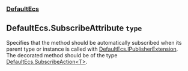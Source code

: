 ### [DefaultEcs](./DefaultEcs 'DefaultEcs')
## DefaultEcs.SubscribeAttribute `type`
Specifies that the method should be automatically subscribed when its parent type or instance is called with [DefaultEcs.IPublisherExtension](./DefaultEcs-IPublisherExtension 'DefaultEcs.IPublisherExtension').<br/>The decorated method should be of the type [DefaultEcs.SubscribeAction&lt;T&gt;](./DefaultEcs-SubscribeAction-T- 'DefaultEcs.SubscribeAction&lt;T&gt;').
